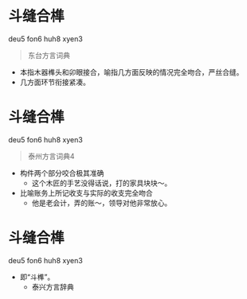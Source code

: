 # 斗缝合榫
deu5 fon6 huh8 xyen3
> 东台方言词典
- 本指木器榫头和卯眼接合，喻指几方面反映的情况完全吻合，严丝合缝。
- 几方面环节衔接紧凑。

# 斗缝合榫
deu5 fon6 huh8 xyen3
> 泰州方言词典4
- 构件两个部分咬合极其准确
  - 这个木匠的手艺没得话说，打的家具块块～。
- 比喻账务上所记收支与实际的收支完全吻合
  - 他是老会计，弄的账～，领导对他非常放心。

# 斗缝合榫
deu5 fon6 huh8 xyen3
+ 即“斗榫”。
  * 泰兴方言辞典

<!--
泰兴方言辞典记“对缝合榫”。
-->
